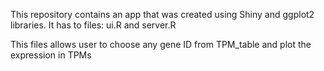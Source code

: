 This repository contains an app that was created using Shiny and ggplot2 libraries. It has to files: ui.R and server.R

This files allows user to choose any gene ID from TPM_table and plot the expression in TPMs
